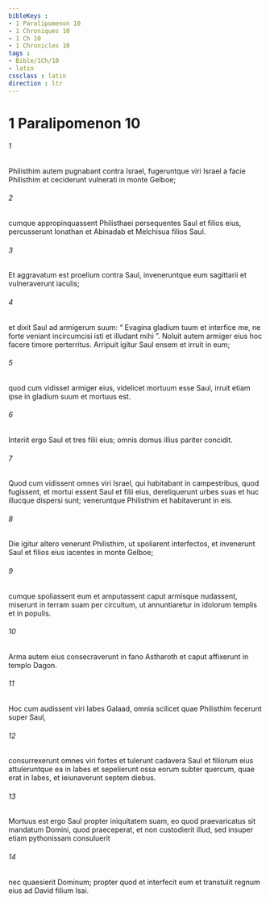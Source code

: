 ```yaml
---
bibleKeys : 
- 1 Paralipomenon 10
- 1 Chroniques 10
- 1 Ch 10
- 1 Chronicles 10
tags : 
- Bible/1Ch/10
- latin
cssclass : latin
direction : ltr
---
```


# 1 Paralipomenon 10

###### 1
Philisthim autem pugnabant contra Israel, fugeruntque viri Israel a facie Philisthim et ceciderunt vulnerati in monte Gelboe; 
###### 2
cumque appropinquassent Philisthaei persequentes Saul et filios eius, percusserunt Ionathan et Abinadab et Melchisua filios Saul. 
###### 3
Et aggravatum est proelium contra Saul, inveneruntque eum sagittarii et vulneraverunt iaculis; 
###### 4
et dixit Saul ad armigerum suum: “ Evagina gladium tuum et interfice me, ne forte veniant incircumcisi isti et illudant mihi ”. Noluit autem armiger eius hoc facere timore perterritus. Arripuit igitur Saul ensem et irruit in eum; 
###### 5
quod cum vidisset armiger eius, videlicet mortuum esse Saul, irruit etiam ipse in gladium suum et mortuus est. 
###### 6
Interiit ergo Saul et tres filii eius; omnis domus illius pariter concidit.
###### 7
Quod cum vidissent omnes viri Israel, qui habitabant in campestribus, quod fugissent, et mortui essent Saul et filii eius, dereliquerunt urbes suas et huc illucque dispersi sunt; veneruntque Philisthim et habitaverunt in eis. 
###### 8
Die igitur altero venerunt Philisthim, ut spoliarent interfectos, et invenerunt Saul et filios eius iacentes in monte Gelboe; 
###### 9
cumque spoliassent eum et amputassent caput armisque nudassent, miserunt in terram suam per circuitum, ut annuntiaretur in idolorum templis et in populis. 
###### 10
Arma autem eius consecraverunt in fano Astharoth et caput affixerunt in templo Dagon.
###### 11
Hoc cum audissent viri Iabes Galaad, omnia scilicet quae Philisthim fecerunt super Saul, 
###### 12
consurrexerunt omnes viri fortes et tulerunt cadavera Saul et filiorum eius attuleruntque ea in Iabes et sepelierunt ossa eorum subter quercum, quae erat in Iabes, et ieiunaverunt septem diebus.
###### 13
Mortuus est ergo Saul propter iniquitatem suam, eo quod praevaricatus sit mandatum Domini, quod praeceperat, et non custodierit illud, sed insuper etiam pythonissam consuluerit 
###### 14
nec quaesierit Dominum; propter quod et interfecit eum et transtulit regnum eius ad David filium Isai.
